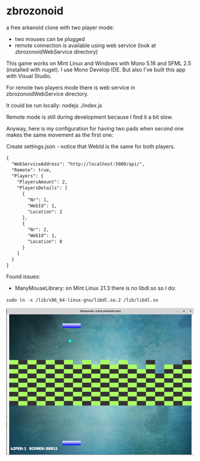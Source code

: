 # zbrozonoid
a free arkanoid clone with two player mode:
- two mouses can be plugged
- remote connection is available using web service (look at zbrozonoidWebService directory)

This game works on Mint Linux and Windows with Mono 5.16 and SFML 2.5 (installed with nuget). 
I use Mono Develop IDE. But also I've built this app with Visual Studio.

For remote two players mode there is web service in zbrozonoidWebService directory. 

It could be run locally: nodejs ./index.js

Remote mode is still during development because I find it a bit slow.

Anyway, here is my configuration for having two pads when second one makes the same movement as the first one:

Create settings.json - notice that WebId is the same for both players.
```
{
  "WebServiceAddress": "http://localhost:5000/api/",
  "Remote": true,
  "Players": {
    "PlayersAmount": 2,
    "PlayersDetails": [
      {
        "Nr": 1,
        "WebId": 1,
        "Location": 2
      },
      {
        "Nr": 2,
        "WebId": 1,
        "Location": 0
      }
    ]
  }
}
```

Found issues:
- ManyMouseLibrary: on Mint Linux 21.3 there is no libdl.so so I do: 

`sudo ln -s /lib/x86_64-linux-gnu/libdl.so.2 /lib/libdl.so`




![](zbrozonoid.png)







